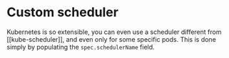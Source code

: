 # Custom scheduler
Kubernetes is so extensible, you can even use a scheduler different from [[kube-scheduler]], and even only for some specific pods. This is done simply by populating the `spec.schedulerName` field.

